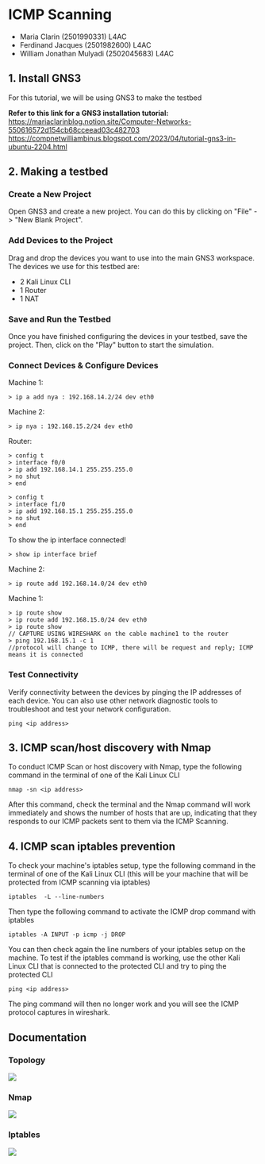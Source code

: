 # ICMP Scanning
* Maria Clarin (2501990331) L4AC
* Ferdinand Jacques (2501982600) L4AC
* William Jonathan Mulyadi (2502045683) L4AC

## 1. Install GNS3
For this tutorial, we will be using GNS3 to make the testbed

**Refer to this link for a GNS3 installation tutorial:** <br />
https://mariaclarinblog.notion.site/Computer-Networks-550616572d154cb68cceead03c482703 
https://compnetwilliambinus.blogspot.com/2023/04/tutorial-gns3-in-ubuntu-2204.html

## 2. Making a testbed
### Create a New Project
Open GNS3 and create a new project. You can do this by clicking on "File" -> "New Blank Project".

### Add Devices to the Project
Drag and drop the devices you want to use into the main GNS3 workspace.
The devices we use for this testbed are:
* 2 Kali Linux CLI
* 1 Router
* 1 NAT
### Save and Run the Testbed 
Once you have finished configuring the devices in your testbed, save the project. Then, click on the "Play" button to start the simulation.

### Connect Devices & Configure Devices
Machine 1:
```
> ip a add nya : 192.168.14.2/24 dev eth0
```
Machine 2:
```
> ip nya : 192.168.15.2/24 dev eth0
```
Router: 
```
> config t
> interface f0/0
> ip add 192.168.14.1 255.255.255.0
> no shut
> end

> config t
> interface f1/0
> ip add 192.168.15.1 255.255.255.0
> no shut
> end
```
To show the ip interface connected!
```
> show ip interface brief
```
Machine 2:
```
> ip route add 192.168.14.0/24 dev eth0
```
Machine 1:
```
> ip route show
> ip route add 192.168.15.0/24 dev eth0
> ip route show
// CAPTURE USING WIRESHARK on the cable machine1 to the router
> ping 192.168.15.1 -c 1
//protocol will change to ICMP, there will be request and reply; ICMP means it is connected
```


### Test Connectivity
Verify connectivity between the devices by pinging the IP addresses of each device. You can also use other network diagnostic tools to troubleshoot and test your network configuration.
```
ping <ip address>
```

## 3. ICMP scan/host discovery with Nmap
To conduct ICMP Scan or host discovery with Nmap, type the following command in the terminal of one of the Kali Linux CLI
```
nmap -sn <ip address>
```
After this command, check the terminal and the Nmap command will work immediately and shows the number of hosts that are up, indicating that they responds to our ICMP packets sent to them via the ICMP Scanning.

## 4. ICMP scan iptables prevention
To check your machine's iptables setup, type the following command in the terminal of one of the Kali Linux CLI (this will be your machine that will be protected from ICMP scanning via iptables)
```
iptables  -L --line-numbers
```
Then type the following command to activate the ICMP drop command with iptables 
```
iptables -A INPUT -p icmp -j DROP
```
You can then check again the line numbers of your iptables setup on the machine. To test if the iptables command is working, use the other Kali Linux CLI that is connected to the protected CLI and try to ping the protected CLI
```
ping <ip address>
```
The ping command will then no longer work and you will see the ICMP protocol captures in wireshark. 


## Documentation 
### Topology
<img src ="https://cdn.discordapp.com/attachments/893045813851353108/1109463093693644901/image.png">

### Nmap
<img src="https://cdn.discordapp.com/attachments/1109440293188681738/1109457941708406864/image.png">

### Iptables 
<img src ="https://cdn.discordapp.com/attachments/1109440293188681738/1109456309604077689/image.png">
